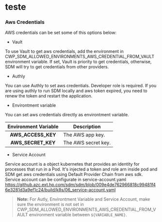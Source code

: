 # teste

### Aws Credentials


AWS credentials can be set some of this options below:


- Vault

To use Vault to get aws credentials, add the environment in CWP_SDM_ALLOWED_ENVIRONMENTS_AWS_CREDENTIAL_FROM_VAULT environment variable. If set, Vault is priority to get credentials, otherwise, SDM will try to get credentials from other providers.


- Authly

You can use Authly to set aws credentials. Developer role is required.
If you are using authly to run SDM locally and aws token expired, you need to renew the token and restart the application.


- Environtment variable

You can set aws credentials directly as environtment variable.


| Environment Variable | Description |
|:--------------------:|-------------|
| **AWS_ACCESS_KEY** | The AWS app key. |
| **AWS_SECRET_KEY** | The AWS secret key. |


- Service Account

Service account is a object kubernetes that provides an identity for processes that run in a Pod. It's injected a token and role arn inside pod and SDM get aws credentials using Default Provider Chain from aws sdk.
Service account can be configurate in service-account.yaml https://github.azc.ext.hp.com/sdm/sdm/blob/009e4de762966818c99481f46e3281d3a9ef1c24/build/k8s/06_service-account.yaml


> **Note:** For Autly, Environtment Variable and Service Account, make sure the environment is not set in CWP_SDM_ALLOWED_ENVIRONMENTS_AWS_CREDENTIAL_FROM_VAULT environment variable
between `${VARIABLE_NAME}`.
